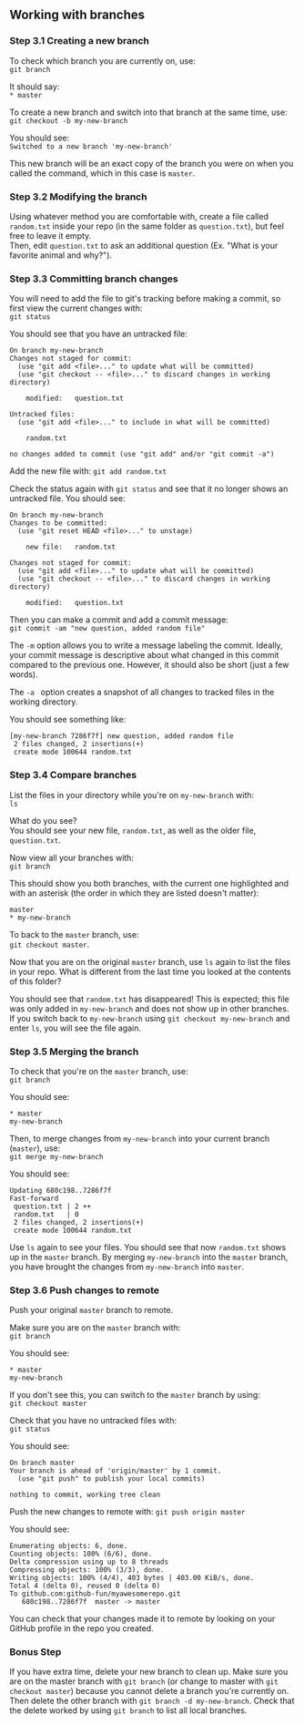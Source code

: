 ## Working with branches
### Step 3.1 Creating a new branch
To check which branch you are currently on, use:  
`git branch`  

It should say:  
`* master`

To create a new branch and switch into that branch at the same time, use:  
`git checkout -b my-new-branch` 

You should see:  
`Switched to a new branch 'my-new-branch'`

This new branch will be an exact copy of the branch you were on when you called the command, which in this case is `master`.

### Step 3.2 Modifying the branch
Using whatever method you are comfortable with, create a file called `random.txt` inside your repo (in the same folder as `question.txt`), but feel free to leave it empty.  
Then, edit `question.txt` to ask an additional question (Ex. "What is your favorite animal and why?").

### Step 3.3 Committing branch changes
You will need to add the file to git's tracking before making a commit, so first view the current changes with:  
`git status`

You should see that you have an untracked file:
```
On branch my-new-branch
Changes not staged for commit:
  (use "git add <file>..." to update what will be committed)
  (use "git checkout -- <file>..." to discard changes in working directory)

	modified:   question.txt

Untracked files:
  (use "git add <file>..." to include in what will be committed)

	random.txt

no changes added to commit (use "git add" and/or "git commit -a")
```

Add the new file with:
`git add random.txt`

Check the status again with `git status` and see that it no longer shows an untracked file. You should see:
```
On branch my-new-branch
Changes to be committed:
  (use "git reset HEAD <file>..." to unstage)

	new file:   random.txt

Changes not staged for commit:
  (use "git add <file>..." to update what will be committed)
  (use "git checkout -- <file>..." to discard changes in working directory)

	modified:   question.txt
```

Then you can make a commit and add a commit message:  
`git commit -am "new question, added random file"`  

The `-m` option allows you to write a message labeling the commit. Ideally, your commit message is descriptive about what changed in this commit compared to the previous one. However, it should also be short (just a few words).

The `-a ` option creates a snapshot of all changes to tracked files in the working directory.

You should see something like:
```
[my-new-branch 7286f7f] new question, added random file
 2 files changed, 2 insertions(+)
 create mode 100644 random.txt
```

### Step 3.4 Compare branches
List the files in your directory while you're on `my-new-branch` with:  
`ls` 

What do you see?  
You should see your new file, `random.txt`, as well as the older file, `question.txt`.

Now view all your branches with:  
`git branch`

This should show you both branches, with the current one highlighted and with an asterisk (the order in which they are listed doesn't matter):
```
master
* my-new-branch
```

To back to the `master` branch, use:  
`git checkout master`.

Now that you are on the original `master` branch, use `ls` again to list the files in your repo. What is different from the last time you looked at the contents of this folder? 

You should see that `random.txt` has disappeared! This is expected; this file was only added in `my-new-branch` and does not show up in other branches. If you switch back to `my-new-branch` using `git checkout my-new-branch` and enter `ls`, you will see the file again.

### Step 3.5 Merging the branch
To check that you're on the `master` branch, use:  
`git branch`

You should see:
```
* master
my-new-branch
```

Then, to merge changes from `my-new-branch` into your current branch (`master`), use:  
`git merge my-new-branch`

You should see:  
```
Updating 680c198..7286f7f
Fast-forward
 question.txt | 2 ++
 random.txt   | 0
 2 files changed, 2 insertions(+)
 create mode 100644 random.txt
```

Use `ls` again to see your files. You should see that now `random.txt` shows up in the `master` branch. By merging `my-new-branch` into the `master` branch, you have brought the changes from `my-new-branch` into `master`.

### Step 3.6 Push changes to remote
Push your original `master` branch to remote. 

Make sure you are on the `master` branch with:  
`git branch`

You should see:  
```
* master
my-new-branch
```

If you don't see this, you can switch to the `master` branch by using:  
`git checkout master`

Check that you have no untracked files with:  
`git status`

You should see:  
```
On branch master
Your branch is ahead of 'origin/master' by 1 commit.
  (use "git push" to publish your local commits)

nothing to commit, working tree clean
```

Push the new changes to remote with:
`git push origin master`

You should see:  
```
Enumerating objects: 6, done.
Counting objects: 100% (6/6), done.
Delta compression using up to 8 threads
Compressing objects: 100% (3/3), done.
Writing objects: 100% (4/4), 403 bytes | 403.00 KiB/s, done.
Total 4 (delta 0), reused 0 (delta 0)
To github.com:github-fun/myawesomerepo.git
   680c198..7286f7f  master -> master
```

You can check that your changes made it to remote by looking on your GitHub profile in the repo you created. 

### Bonus Step
If you have extra time, delete your new branch to clean up. Make sure you are on the master branch with `git branch` (or change to master with `git checkout master`) because you cannot delete a branch you're currently on. Then delete the other branch with `git branch -d my-new-branch`. Check that the delete worked by using `git branch` to list all local branches.
